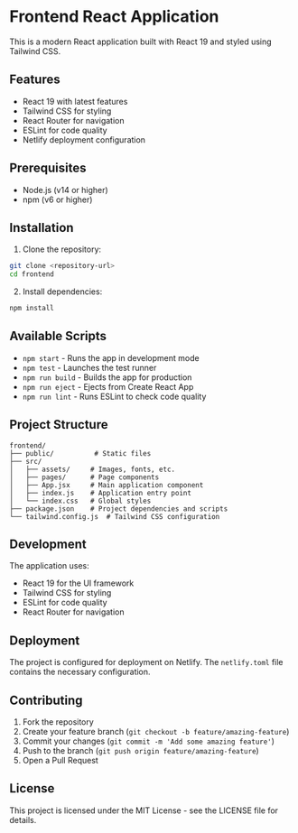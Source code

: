 # Frontend React Application

This is a modern React application built with React 19 and styled using Tailwind CSS.

## Features

- React 19 with latest features
- Tailwind CSS for styling
- React Router for navigation
- ESLint for code quality
- Netlify deployment configuration

## Prerequisites

- Node.js (v14 or higher)
- npm (v6 or higher)

## Installation

1. Clone the repository:
```bash
git clone <repository-url>
cd frontend
```

2. Install dependencies:
```bash
npm install
```

## Available Scripts

- `npm start` - Runs the app in development mode
- `npm test` - Launches the test runner
- `npm run build` - Builds the app for production
- `npm run eject` - Ejects from Create React App
- `npm run lint` - Runs ESLint to check code quality

## Project Structure

```
frontend/
├── public/          # Static files
├── src/
│   ├── assets/     # Images, fonts, etc.
│   ├── pages/      # Page components
│   ├── App.jsx     # Main application component
│   ├── index.js    # Application entry point
│   └── index.css   # Global styles
├── package.json    # Project dependencies and scripts
└── tailwind.config.js  # Tailwind CSS configuration
```

## Development

The application uses:
- React 19 for the UI framework
- Tailwind CSS for styling
- ESLint for code quality
- React Router for navigation

## Deployment

The project is configured for deployment on Netlify. The `netlify.toml` file contains the necessary configuration.

## Contributing

1. Fork the repository
2. Create your feature branch (`git checkout -b feature/amazing-feature`)
3. Commit your changes (`git commit -m 'Add some amazing feature'`)
4. Push to the branch (`git push origin feature/amazing-feature`)
5. Open a Pull Request

## License

This project is licensed under the MIT License - see the LICENSE file for details.
#
